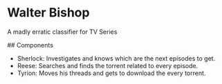 # Walter Bishop

A madly erratic classifier for TV Series

## Components

* Sherlock: Investigates and knows which are the next episodes to get.
* Reese: Searches and finds the torrent related to every episode.
* Tyrion: Moves his threads and gets to download the every torrent.
